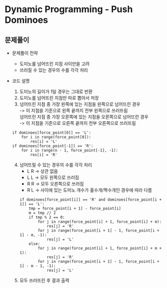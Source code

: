 # Dynamic Programming - Push Dominoes
## 문제풀이
* 문제풀이 전략
    * 도미노를 넘어뜨린 지점 사이만을 고려
    * 쓰러질 수 있는 경우의 수를 각각 처리

* 코드 설명
    1. 도미노의 길이가 1일 경우는 그대로 반환
    2. 도미노를 넘어뜨린 지점만 따로 뽑아서 저장
    3. 넘어뜨린 지점 중 가장 왼쪽에 있는 지점을 왼쪽으로 넘어뜨린 경우  
        -> 이 지점을 기준으로 왼쪽 끝까지 전부 왼쪽으로 쓰러뜨림  
    넘어뜨린 지점 중 가장 오른쪽에 있는 지점을 오른쪽으로 넘어뜨린 경우  
        -> 이 지점을 기준으로 오른쪽 끝까지 전부 오른쪽으로 쓰러뜨림
    ```
    if dominoes[force_point[0]] == 'L':
        for i in range(force_point[0]):
            res[i] = 'L'
    if dominoes[force_point[-1]] == 'R':
        for i in range(n - 1, force_point[-1], -1):
            res[i] = 'R'
    ```
    4. 넘어뜨릴 수 있는 경우의 수를 각각 처리  
        - L R -> 상관 없음
        - L L -> 모두 왼쪽으로 쓰러짐
        - R R -> 모두 오른쪽으로 쓰러짐
        - R L -> 사이에 있는 도미노 개수가 홀수개/짝수개인 경우에 따라 다름
        ```
        if dominoes[force_point[i]] == 'R' and dominoes[force_point[i + 1]] == 'L':
            tmp = force_point[i + 1] - force_point[i]
            m = tmp // 2
            if tmp % 2 == 0:
                for j in range(force_point[i] + 1, force_point[i] + m):
                    res[j] = 'R'
                for j in range(force_point[i + 1] - 1, force_point[i + 1] - m, -1):
                    res[j] = 'L'
            else:
                for j in range(force_point[i] + 1, force_point[i] + m + 1):
                    res[j] = 'R'
                for j in range(force_point[i + 1] - 1, force_point[i + 1] - m - 1, -1):
                    res[j] = 'L'
        ```
    5. 모두 쓰러뜨린 후 결과 출력